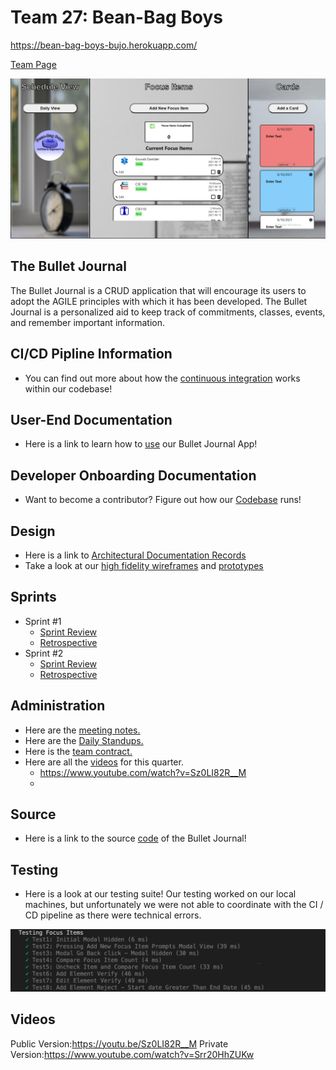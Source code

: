 # Team 27: Bean-Bag Boys

https://bean-bag-boys-bujo.herokuapp.com/

[Team Page](./admin/team.md)

![Front Page](./admin/teamPageassets/FrontPage.png)

## The Bullet Journal

The Bullet Journal is a CRUD application that will encourage its users to adopt the AGILE principles with which it has been developed. 
The Bullet Journal is a personalized aid to keep track of commitments, classes, events, and remember important information.

## CI/CD Pipline Information
- You can find out more about how the [continuous integration](./admin/cipipeline) works within our codebase! 

## User-End Documentation
- Here is a link to learn how to [use](./docs/Users%20Story%20Document.pdf) our Bullet Journal App!

## Developer Onboarding Documentation
- Want to become a contributor? Figure out how our [Codebase](./admin/onboard.md) runs!

## Design
- Here is a link to [Architectural Documentation Records](./specs/adrs)
- Take a look at our [high fidelity wireframes](https://www.figma.com/proto/YaKr3VQQVN1rDkYUJxNg6z/CSE-110?page-id=72%3A91&node-id=105%3A1305&viewport=-3364%2C1075%2C0.40340369939804077&scaling=min-zoom) and [prototypes](https://www.figma.com/proto/YaKr3VQQVN1rDkYUJxNg6z/CSE-110?page-id=72%3A91&node-id=105%3A1305&viewport=-3364%2C1075%2C0.40340369939804077&scaling=min-zoom)

## Sprints
- Sprint #1
  - [Sprint Review](./admin/meetings/051621-sprint-1-review.md)
  - [Retrospective](./admin/meetings/051621-retrospective.md)
- Sprint #2
  - [Sprint Review](./admin/meetings/053121-sprint-2-review.md)
  - [Retrospective](./admin/meetings/053121-retrospective2.md)

## Administration
- Here are the [meeting notes.](./admin/meetings)
- Here are the [Daily Standups.](./admin/dailyStandups)
- Here is the [team contract.](./admin/misc)
- Here are all the [videos](./admin/videos) for this quarter.
  - https://www.youtube.com/watch?v=Sz0LI82R__M
  - 

## Source
- Here is a link to the source [code](./source) of the Bullet Journal!

## Testing
- Here is a look at our testing suite! Our testing worked on our local machines, but unfortunately we were not able to coordinate with the CI / CD pipeline as there were technical errors.

![testing](./admin/teamPageassets/image.png)

## Videos
Public Version:https://youtu.be/Sz0LI82R__M
Private Version:https://www.youtube.com/watch?v=Srr20HhZUKw




